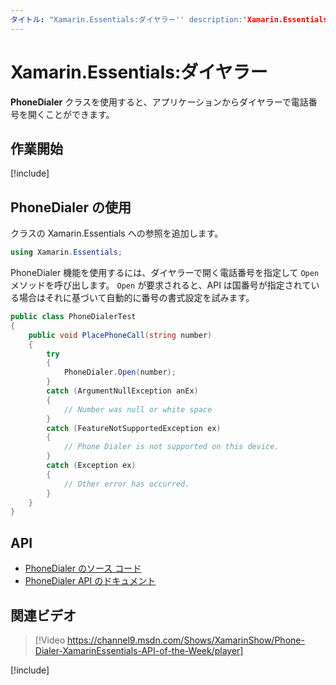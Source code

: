 ```yaml
---
タイトル: "Xamarin.Essentials:ダイヤラー'' description:"Xamarin.Essentials の PhoneDialer クラスを使用すると、アプリケーションからダイヤラーで電話番号を開くことができます" ms.assetid:E7457942-4D7B-4195-A2FF-417919B9537F author: jamesmontemagno ms.custom: video ms.author: jamont ms.date:07/02/2019 no-loc: [Xamarin.Forms, Xamarin.Essentials]
---
```


# <a name="xamarinessentials-phone-dialer"></a>Xamarin.Essentials:ダイヤラー

**PhoneDialer** クラスを使用すると、アプリケーションからダイヤラーで電話番号を開くことができます。

## <a name="get-started"></a>作業開始

[!include[](~/essentials/includes/get-started.md)]

## <a name="using-phone-dialer"></a>PhoneDialer の使用

クラスの Xamarin.Essentials への参照を追加します。

```csharp
using Xamarin.Essentials;
```

PhoneDialer 機能を使用するには、ダイヤラーで開く電話番号を指定して `Open` メソッドを呼び出します。 `Open` が要求されると、API は国番号が指定されている場合はそれに基づいて自動的に番号の書式設定を試みます。

```csharp
public class PhoneDialerTest
{
    public void PlacePhoneCall(string number)
    {
        try
        {
            PhoneDialer.Open(number);
        }
        catch (ArgumentNullException anEx)
        {
            // Number was null or white space
        }
        catch (FeatureNotSupportedException ex)
        {
            // Phone Dialer is not supported on this device.
        }
        catch (Exception ex)
        {
            // Other error has occurred.
        }
    }
}
```

## <a name="api"></a>API

- [PhoneDialer のソース コード](https://github.com/xamarin/Essentials/tree/master/Xamarin.Essentials/PhoneDialer)
- [PhoneDialer API のドキュメント](xref:Xamarin.Essentials.PhoneDialer)

## <a name="related-video"></a>関連ビデオ

> [!Video https://channel9.msdn.com/Shows/XamarinShow/Phone-Dialer-XamarinEssentials-API-of-the-Week/player]

[!include[](~/essentials/includes/xamarin-show-essentials.md)]
